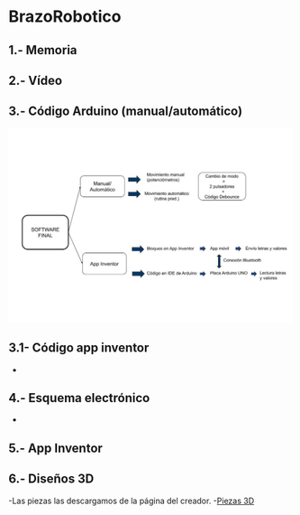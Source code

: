 # BrazoRobotico

## 1.- Memoria
## 2.- Vídeo 
## 3.- Código Arduino (manual/automático)
 <img src="https://github.com/Maxirm02/BrazoRobotico/blob/master/Esquema%20software%20final.jpg" />

## 3.1- Código app inventor
-
## 4.- Esquema electrónico
-
## 5.- App Inventor
## 6.- Diseños 3D
-Las piezas las descargamos de la página del creador.
-[Piezas 3D](https://www.thingiverse.com/thing:1015238)

